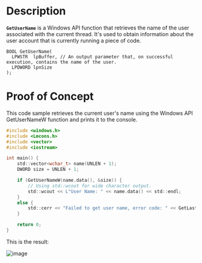 # Description

**`GetUserName`** is a Windows API function that retrieves the name of the user associated with the current thread. It's used to obtain information about the user account that is currently running a piece of code.

```
BOOL GetUserName(
  LPWSTR  lpBuffer, // An output parameter that, on successful execution, contains the name of the user. 
  LPDWORD lpnSize
);
```

# Proof of Concept

This code sample retrieves the current user's name using the Windows API GetUserNameW function and prints it to the console.

```c
#include <windows.h>
#include <Lmcons.h>
#include <vector>
#include <iostream>

int main() {
    std::vector<wchar_t> name(UNLEN + 1);
    DWORD size = UNLEN + 1;

    if (GetUserNameW(name.data(), &size)) {
        // Using std::wcout for wide character output.
        std::wcout << L"User Name: " << name.data() << std::endl;
    }
    else {
        std::cerr << "Failed to get user name, error code: " << GetLastError() << std::endl;
    }

    return 0;
}
```

This is the result:

![image](https://github.com/DebugPrivilege/WindowsAP1/assets/63166600/c20c94bd-c7f5-4f5c-8f4b-de15d8817ab2)



